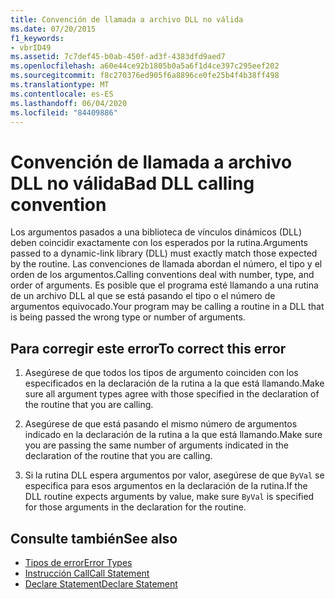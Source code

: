 ```yaml
---
title: Convención de llamada a archivo DLL no válida
ms.date: 07/20/2015
f1_keywords:
- vbrID49
ms.assetid: 7c7def45-b0ab-450f-ad3f-4383dfd9aed7
ms.openlocfilehash: a60e44ce92b1805b0a5a6f1d4ce397c295eef202
ms.sourcegitcommit: f8c270376ed905f6a8896ce0fe25b4f4b38ff498
ms.translationtype: MT
ms.contentlocale: es-ES
ms.lasthandoff: 06/04/2020
ms.locfileid: "84409886"
---
```

# <a name="bad-dll-calling-convention"></a><span data-ttu-id="3047b-102">Convención de llamada a archivo DLL no válida</span><span class="sxs-lookup"><span data-stu-id="3047b-102">Bad DLL calling convention</span></span>
<span data-ttu-id="3047b-103">Los argumentos pasados a una biblioteca de vínculos dinámicos (DLL) deben coincidir exactamente con los esperados por la rutina.</span><span class="sxs-lookup"><span data-stu-id="3047b-103">Arguments passed to a dynamic-link library (DLL) must exactly match those expected by the routine.</span></span> <span data-ttu-id="3047b-104">Las convenciones de llamada abordan el número, el tipo y el orden de los argumentos.</span><span class="sxs-lookup"><span data-stu-id="3047b-104">Calling conventions deal with number, type, and order of arguments.</span></span> <span data-ttu-id="3047b-105">Es posible que el programa esté llamando a una rutina de un archivo DLL al que se está pasando el tipo o el número de argumentos equivocado.</span><span class="sxs-lookup"><span data-stu-id="3047b-105">Your program may be calling a routine in a DLL that is being passed the wrong type or number of arguments.</span></span>  
  
## <a name="to-correct-this-error"></a><span data-ttu-id="3047b-106">Para corregir este error</span><span class="sxs-lookup"><span data-stu-id="3047b-106">To correct this error</span></span>  
  
1. <span data-ttu-id="3047b-107">Asegúrese de que todos los tipos de argumento coinciden con los especificados en la declaración de la rutina a la que está llamando.</span><span class="sxs-lookup"><span data-stu-id="3047b-107">Make sure all argument types agree with those specified in the declaration of the routine that you are calling.</span></span>  
  
2. <span data-ttu-id="3047b-108">Asegúrese de que está pasando el mismo número de argumentos indicado en la declaración de la rutina a la que está llamando.</span><span class="sxs-lookup"><span data-stu-id="3047b-108">Make sure you are passing the same number of arguments indicated in the declaration of the routine that you are calling.</span></span>  
  
3. <span data-ttu-id="3047b-109">Si la rutina DLL espera argumentos por valor, asegúrese de que `ByVal` se especifica para esos argumentos en la declaración de la rutina.</span><span class="sxs-lookup"><span data-stu-id="3047b-109">If the DLL routine expects arguments by value, make sure `ByVal` is specified for those arguments in the declaration for the routine.</span></span>  
  
## <a name="see-also"></a><span data-ttu-id="3047b-110">Consulte también</span><span class="sxs-lookup"><span data-stu-id="3047b-110">See also</span></span>

- [<span data-ttu-id="3047b-111">Tipos de error</span><span class="sxs-lookup"><span data-stu-id="3047b-111">Error Types</span></span>](../../programming-guide/language-features/error-types.md)
- [<span data-ttu-id="3047b-112">Instrucción Call</span><span class="sxs-lookup"><span data-stu-id="3047b-112">Call Statement</span></span>](../statements/call-statement.md)
- [<span data-ttu-id="3047b-113">Declare Statement</span><span class="sxs-lookup"><span data-stu-id="3047b-113">Declare Statement</span></span>](../statements/declare-statement.md)
